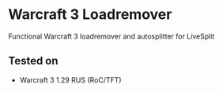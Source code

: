 # Warcraft 3 Loadremover

Functional Warcraft 3 loadremover and autosplitter for LiveSplit

## Tested on

* Warcraft 3 1.29 RUS (RoC/TFT)
